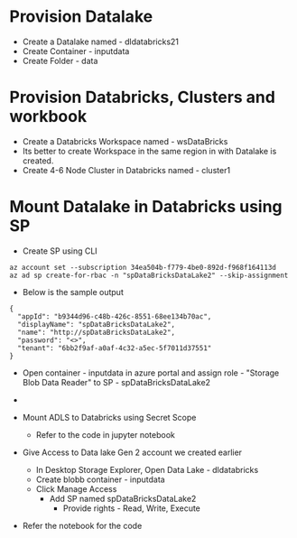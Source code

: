 # Provision Datalake
- Create a Datalake named - dldatabricks21
- Create Container - inputdata
- Create Folder - data

# Provision Databricks, Clusters and workbook
 - Create a Databricks Workspace named - wsDataBricks
  - Its better to create Workspace in the same region in with Datalake is created.
 - Create 4-6 Node Cluster in Databricks named - cluster1

# Mount Datalake in Databricks using SP
- Create SP using CLI
```
az account set --subscription 34ea504b-f779-4be0-892d-f968f164113d
az ad sp create-for-rbac -n "spDataBricksDataLake2" --skip-assignment
```

- Below is the sample output
```
{
  "appId": "b9344d96-c48b-426c-8551-68ee134b70ac",
  "displayName": "spDataBricksDataLake2",
  "name": "http://spDataBricksDataLake2",
  "password": "<>",
  "tenant": "6bb2f9af-a0af-4c32-a5ec-5f7011d37551"
}
```

- Open container - inputdata in azure portal and assign role - "Storage Blob Data Reader" to SP - spDataBricksDataLake2
-
- Mount ADLS to Databricks using Secret Scope
  - Refer to the code in jupyter notebook


- Give Access to Data lake Gen 2 account we created earlier
  - In Desktop Storage Explorer, Open Data Lake - dldatabricks
  - Create blobb container - inputdata
  - Click Manage Access
    - Add SP named spDataBricksDataLake2
      - Provide rights - Read, Write, Execute

- Refer the notebook for the code
